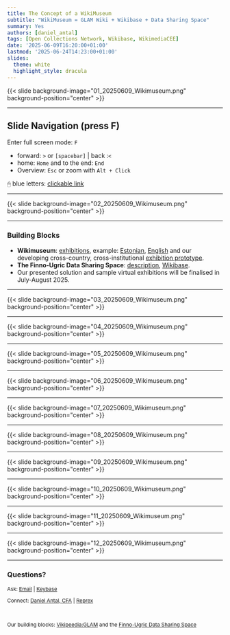 ```yaml
---
title: The Concept of a WikiMuseum
subtitle: "WikiMuseum = GLAM Wiki + Wikibase + Data Sharing Space"
summary: Yes
authors: [daniel_antal]
tags: [Open Collections Network, Wikibase, WikimediaCEE]
date: '2025-06-09T16:20:00+01:00'
lastmod: '2025-06-24T14:23:00+01:00'
slides:
  theme: white
  highlight_style: dracula
---
```


{{< slide background-image="01_20250609_Wikimuseum.png" background-position="center" >}}

---

## Slide Navigation (press F)

Enter full screen mode: `F`


- forward: `️>` or `[spacebar]` | back :️`<`
- home: `Home` and to the end: `End`
- Overview: `Esc` or zoom with `Alt + Click️`

🖱 blue letters: [clickable link](https://reprex.nl/)


---

{{< slide background-image="02_20250609_Wikimuseum.png" background-position="center" >}}

---

### Building Blocks

- **Wikimuseum**: [exhibitions](https://et.wikipedia.org/wiki/Vikipeedia:GLAM), example: [Estonian](https://et.wikisource.org/wiki/Eesti_Loodusmuuseum/N%C3%A4itus/M%C3%BCstiline_%C3%BCrgmeri), [English](https://et.wikisource.org/wiki/Eesti_Loodusmuuseum/N%C3%A4itus/M%C3%BCstiline_%C3%BCrgmeri/ENG) and our developing cross-country, cross-institutional [exhibition prototype](https://et.wikipedia.org/wiki/Vikipeedia:GLAM/Seto_Traditional_Culture_Heritage).
- **The Finno-Ugric Data Sharing Space**: [description](https://reprex.nl/project/finnougricdataspace/), [Wikibase](https://reprexbase.eu/fu/Main_Page).
- Our presented solution and sample virtual exhibitions will be finalised in July-August 2025.

---
{{< slide background-image="03_20250609_Wikimuseum.png" background-position="center" >}}

---

{{< slide background-image="04_20250609_Wikimuseum.png" background-position="center" >}}

---

{{< slide background-image="05_20250609_Wikimuseum.png" background-position="center" >}}

---

{{< slide background-image="06_20250609_Wikimuseum.png" background-position="center" >}}

---

{{< slide background-image="07_20250609_Wikimuseum.png" background-position="center" >}}

---

{{< slide background-image="08_20250609_Wikimuseum.png" background-position="center" >}}

---

{{< slide background-image="09_20250609_Wikimuseum.png" background-position="center" >}}

---

{{< slide background-image="10_20250609_Wikimuseum.png" background-position="center" >}}

---

{{< slide background-image="11_20250609_Wikimuseum.png" background-position="center" >}}

---

{{< slide background-image="12_20250609_Wikimuseum.png" background-position="center" >}}

---


### Questions?

<p style="font-size:85%" > Ask: <a href="https://reprex.nl/#contact" target="_blank">Email</a> |
<a href="https://keybase.io/team/reprexcommunity" target="_blank">Keybase</a> 
</p>
<p style="font-size:85%" > Connect: 
<a href="https://www.linkedin.com/in/antaldaniel/" target="_blank">Daniel Antal, CFA</a> |
<a href="https://www.linkedin.com/company/68855596" target="_blank">Reprex</a> </p>
</br>
<p style="font-size:85%" > Our building blocks: 
<a href="https://et.wikipedia.org/wiki/Vikipeedia:GLAM" target="_blank">Vikipeedia:GLAM</a> and the
<a href="https://reprexbase.eu/fu/Main_Page" target="_blank">Finno-Ugric Data Sharing Space</a> </p>








